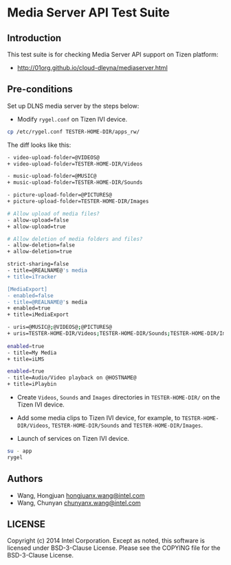 # Media Server API Test Suite

## Introduction

This test suite is for checking Media Server API support on Tizen platform:
* http://01org.github.io/cloud-dleyna/mediaserver.html

## Pre-conditions

Set up DLNS media server by the steps below:

* Modify `rygel.conf` on Tizen IVI device.

```sh
cp /etc/rygel.conf TESTER-HOME-DIR/apps_rw/
```

The diff looks like this:

```sh
- video-upload-folder=@VIDEOS@
+ video-upload-folder=TESTER-HOME-DIR/Videos

- music-upload-folder=@MUSIC@
+ music-upload-folder=TESTER-HOME-DIR/Sounds

- picture-upload-folder=@PICTURES@
+ picture-upload-folder=TESTER-HOME-DIR/Images

# Allow upload of media files?
- allow-upload=false
+ allow-upload=true

# Allow deletion of media folders and files?
- allow-deletion=false
+ allow-deletion=true

strict-sharing=false
- title=@REALNAME@'s media
+ title=iTracker

[MediaExport]
- enabled=false
- title=@REALNAME@'s media
+ enabled=true
+ title=iMediaExport

- uris=@MUSIC@;@VIDEOS@;@PICTURES@
+ uris=TESTER-HOME-DIR/Videos;TESTER-HOME-DIR/Sounds;TESTER-HOME-DIR/Images;
 
enabled=true
- title=My Media
+ title=iLMS

enabled=true
- title=Audio/Video playback on @HOSTNAME@
+ title=iPlaybin
```

* Create `Videos`, `Sounds` and `Images` directories in `TESTER-HOME-DIR/` on
the Tizen IVI device.

* Add some media clips to Tizen IVI device, for example, to
`TESTER-HOME-DIR/Videos`, `TESTER-HOME-DIR/Sounds` and `TESTER-HOME-DIR/Images`.

* Launch of services on Tizen IVI device.

```sh
su - app
rygel
```

## Authors

* Wang, Hongjuan <hongjuanx.wang@intel.com>
* Wang, Chunyan <chunyanx.wang@intel.com>

## LICENSE

Copyright (c) 2014 Intel Corporation.
Except as noted, this software is licensed under BSD-3-Clause License.
Please see the COPYING file for the BSD-3-Clause License.

